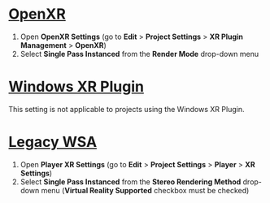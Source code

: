 # [OpenXR](#tab/openxr)
1)  Open **OpenXR Settings** (go to **Edit** > **Project Settings** > **XR Plugin Management** > **OpenXR**)
2) Select **Single Pass Instanced** from the **Render Mode** drop-down menu

# [Windows XR Plugin](#tab/winxr)
This setting is not applicable to projects using the Windows XR Plugin.

# [Legacy WSA](#tab/wsa)
1)  Open **Player XR Settings** (go to **Edit** > **Project Settings** > **Player** > **XR Settings**)
2) Select **Single Pass Instanced** from the **Stereo Rendering Method** drop-down menu (**Virtual Reality Supported** checkbox must be checked)
